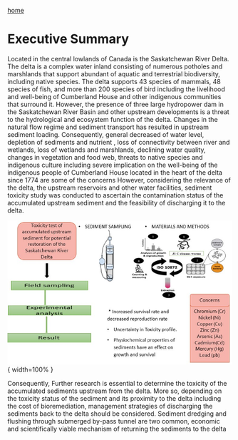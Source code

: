 ---
---

[home](home.html)

# Executive Summary

Located in the central lowlands of Canada is the Saskatchewan River Delta. The delta is a complex water inland consisting of numerous potholes and marshlands that support abundant of aquatic and terrestrial biodiversity, including native species. The delta supports 43 species of mammals, 48 species of fish, and more than 200 species of bird including the livelihood and well-being of Cumberland House and other indigenous communities that surround it. However, the presence of three large hydropower dam in the Saskatchewan River Basin and other upstream developments is a threat to the hydrological and ecosystem function of the delta. Changes in the natural flow regime and sediment transport has resulted in upstream sediment loading. Consequently, general decreased of water level, depletion of sediments and nutrient , loss of connectivity between river and wetlands, loss of wetlands and marshlands, declining water quality, changes in vegetation and food web, threats to native species and indigenous culture including severe implication on the well-being of the indigenous people of Cumberland House located in the heart of the delta since 1774 are some of the concerns
 However, considering the relevance of the delta, the upstream reservoirs and other water facilities, sediment toxicity study was conducted to ascertain the contamination status of the accumulated upstream sediment and the feasibility of discharging it to the delta.




![](figures/summary.jpg){ width=100% }



Consequently, Further research is essential to determine the toxicity of the accumulated sediments upstream from the delta. More so, depending on the toxicity status of the sediment and its proximity to the delta including the cost of bioremediation, management strategies of discharging the sediments back to the delta should be considered. Sediment dredging and flushing through submerged by-pass tunnel are two common, economic and scientifically viable mechanism of returning the sediments to the delta
